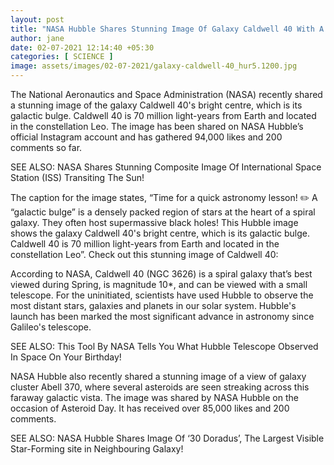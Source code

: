 ```yaml
---
layout: post
title: "NASA Hubble Shares Stunning Image Of Galaxy Caldwell 40 With A Bright Centre!"
author: jane 
date: 02-07-2021 12:14:40 +05:30 
categories: [ SCIENCE ] 
image: assets/images/02-07-2021/galaxy-caldwell-40_hur5.1200.jpg
---
```

The National Aeronautics and Space Administration (NASA) recently shared a stunning image of the galaxy Caldwell 40's bright centre, which is its galactic bulge. Caldwell 40 is 70 million light-years from Earth and located in the constellation Leo. The image has been shared on NASA Hubble’s official Instagram account and has gathered 94,000 likes and 200 comments so far.

SEE ALSO: NASA Shares Stunning Composite Image Of International Space Station (ISS) Transiting The Sun!

The caption for the image states, “Time for a quick astronomy lesson! ✏️ A “galactic bulge” is a densely packed region of stars at the heart of a spiral galaxy. They often host supermassive black holes! This Hubble image shows the galaxy Caldwell 40's bright centre, which is its galactic bulge. Caldwell 40 is 70 million light-years from Earth and located in the constellation Leo”. Check out this stunning image of Caldwell 40:

According to NASA, Caldwell 40 (NGC 3626) is a spiral galaxy that’s best viewed during Spring, is magnitude 10*, and can be viewed with a small telescope. For the uninitiated, scientists have used Hubble to observe the most distant stars, galaxies and planets in our solar system. Hubble's launch has been marked the most significant advance in astronomy since Galileo's telescope.

SEE ALSO: This Tool By NASA Tells You What Hubble Telescope Observed In Space On Your Birthday!

NASA Hubble also recently shared a stunning image of a view of galaxy cluster Abell 370, where several asteroids are seen streaking across this faraway galactic vista. The image was shared by NASA Hubble on the occasion of Asteroid Day. It has received over 85,000 likes and 200 comments.

SEE ALSO: NASA Hubble Shares Image Of ‘30 Doradus’, The Largest Visible Star-Forming site in Neighbouring Galaxy!
